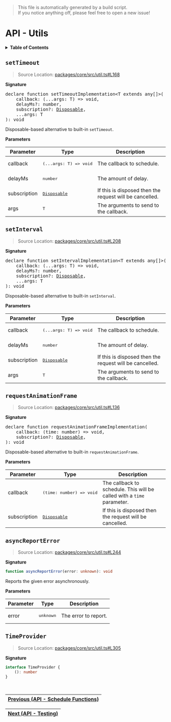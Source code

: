 > This file is automatically generated by a build script.<br>If you notice anything off, please feel free to open a new issue!

# API - Utils

<details><summary><b>Table of Contents</b></summary><br>

1. [<code>setTimeout</code>](#setTimeout)
2. [<code>setInterval</code>](#setInterval)
3. [<code>requestAnimationFrame</code>](#requestAnimationFrame)
4. [<code>asyncReportError</code>](#asyncReportError)
5. [<code>TimeProvider</code>](#TimeProvider)</details>

## <a name="setTimeout"></a><code>setTimeout</code>

> Source Location: [packages\/core\/src\/util.ts#L168](..\/packages\/core\/src\/util.ts#L168)

<b>Signature</b>

<pre>declare function setTimeoutImplementation&lt;T extends any[]&gt;(<br>    callback: (...args: T) =&gt; void,<br>    delayMs?: number,<br>    subscription?: <a href="01-api-basics.md#Disposable-Interface">Disposable</a>,<br>    ...args: T<br>): void</pre>

Disposable-based alternative to built-in <code>setTimeout</code>.

<b>Parameters</b>

| Parameter | Type | Description |
| --- | --- | --- |
| callback | <pre lang="ts">(...args: T) =&gt; void</pre> | The callback to schedule. |
| delayMs | <pre lang="ts">number</pre> | The amount of delay. |
| subscription | <pre>[Disposable](01-api-basics.md#Disposable-Interface)</pre> | If this is disposed then the request will be cancelled. |
| args | <pre lang="ts">T</pre> | The arguments to send to the callback. |

## <a name="setInterval"></a><code>setInterval</code>

> Source Location: [packages\/core\/src\/util.ts#L208](..\/packages\/core\/src\/util.ts#L208)

<b>Signature</b>

<pre>declare function setIntervalImplementation&lt;T extends any[]&gt;(<br>    callback: (...args: T) =&gt; void,<br>    delayMs?: number,<br>    subscription?: <a href="01-api-basics.md#Disposable-Interface">Disposable</a>,<br>    ...args: T<br>): void</pre>

Disposable-based alternative to built-in <code>setInterval</code>.

<b>Parameters</b>

| Parameter | Type | Description |
| --- | --- | --- |
| callback | <pre lang="ts">(...args: T) =&gt; void</pre> | The callback to schedule. |
| delayMs | <pre lang="ts">number</pre> | The amount of delay. |
| subscription | <pre>[Disposable](01-api-basics.md#Disposable-Interface)</pre> | If this is disposed then the request will be cancelled. |
| args | <pre lang="ts">T</pre> | The arguments to send to the callback. |

## <a name="requestAnimationFrame"></a><code>requestAnimationFrame</code>

> Source Location: [packages\/core\/src\/util.ts#L136](..\/packages\/core\/src\/util.ts#L136)

<b>Signature</b>

<pre>declare function requestAnimationFrameImplementation(<br>    callback: (time: number) =&gt; void,<br>    subscription?: <a href="01-api-basics.md#Disposable-Interface">Disposable</a>,<br>): void</pre>

Disposable-based alternative to built-in <code>requestAnimationFrame</code>.

<b>Parameters</b>

| Parameter | Type | Description |
| --- | --- | --- |
| callback | <pre lang="ts">(time: number) =&gt; void</pre> | The callback to schedule. This will be called with a <code>time</code> parameter. |
| subscription | <pre>[Disposable](01-api-basics.md#Disposable-Interface)</pre> | If this is disposed then the request will be cancelled. |

## <a name="asyncReportError"></a><code>asyncReportError</code>

> Source Location: [packages\/core\/src\/util.ts#L244](..\/packages\/core\/src\/util.ts#L244)

<b>Signature</b>

```ts
function asyncReportError(error: unknown): void
```

Reports the given error asynchronously.

<b>Parameters</b>

| Parameter | Type | Description |
| --- | --- | --- |
| error | <pre lang="ts">unknown</pre> | The error to report. |

## <a name="TimeProvider"></a><code>TimeProvider</code>

> Source Location: [packages\/core\/src\/util.ts#L305](..\/packages\/core\/src\/util.ts#L305)

<b>Signature</b>

```ts
interface TimeProvider {
    (): number
}
```
<br>

| [Previous \(API - Schedule Functions\)](05-api-schedule-functions.md#readme) |
| --- |

<div align="right">

| [Next \(API - Testing\)](07-api-testing.md#readme) |
| --- |
</div>
